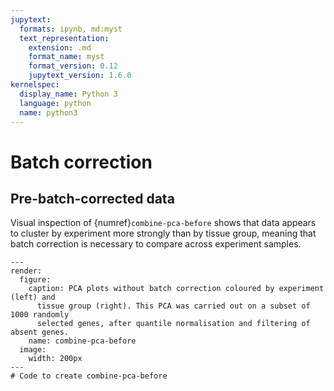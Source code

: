 ```yaml
---
jupytext:
  formats: ipynb, md:myst
  text_representation:
    extension: .md
    format_name: myst
    format_version: 0.12
    jupytext_version: 1.6.0
kernelspec:
  display_name: Python 3
  language: python
  name: python3
---
```


# Batch correction
[//]: # (TODO: Batch corrected results here)
[//]: # (TODO: Cross-ref to ComBat description <combat-description>)

## Pre-batch-corrected data
Visual inspection of {numref}`combine-pca-before` shows that data appears to cluster by experiment more strongly than by tissue group, meaning that batch correction is necessary to compare across experiment samples.

```{code-cell} ipython3
---
render:
  figure:
    caption: PCA plots without batch correction coloured by experiment (left) and
      tissue group (right). This PCA was carried out on a subset of 1000 randomly
      selected genes, after quantile normalisation and filtering of absent genes.
    name: combine-pca-before
  image:
    width: 200px
---
# Code to create combine-pca-before
```

